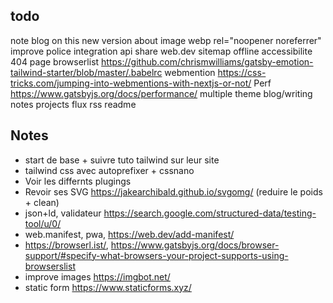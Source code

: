 ## todo

note blog on this new version
about
image webp
rel="noopener noreferrer"
improve police integration
api share web.dev
sitemap
offline
accessibilite
404 page
browserlist https://github.com/chrismwilliams/gatsby-emotion-tailwind-starter/blob/master/.babelrc
webmention https://css-tricks.com/jumping-into-webmentions-with-nextjs-or-not/
Perf https://www.gatsbyjs.org/docs/performance/
multiple theme
blog/writing
notes
projects
flux rss
readme

## Notes

-   start de base + suivre tuto tailwind sur leur site
-   tailwind css avec autoprefixer + cssnano
-   Voir les differnts plugings
-   Revoir ses SVG https://jakearchibald.github.io/svgomg/ (reduire le poids + clean)
-   json+ld, validateur https://search.google.com/structured-data/testing-tool/u/0/
-   web.manifest, pwa, https://web.dev/add-manifest/
-   https://browserl.ist/, https://www.gatsbyjs.org/docs/browser-support/#specify-what-browsers-your-project-supports-using-browserslist
-   improve images https://imgbot.net/
-   static form https://www.staticforms.xyz/
